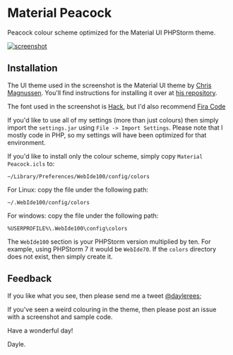 # Material Peacock
Peacock colour scheme optimized for the Material UI PHPStorm theme.

[![screenshot](screenshot.png)](screenshot.png)

## Installation

The UI theme used in the screenshot is the Material UI theme by [Chris Magnussen](https://github.com/ChrisRM). You'll find instructions for installing it over at [his repository](https://github.com/ChrisRM/material-theme-jetbrains).

The font used in the screenshot is [Hack](https://github.com/chrissimpkins/Hack), but I'd also recommend [Fira Code](https://github.com/tonsky/FiraCode)

If you'd like to use all of my settings (more than just colours) then simply import the `settings.jar` using `File -> Import Settings`. Please note that I mostly code in PHP, so my settings will have been optimized for that environment.

If you'd like to install only the colour scheme, simply copy `Material Peacock.icls` to:

    ~/Library/Preferences/WebIde100/config/colors

For Linux: copy the file under the following path:

    ~/.WebIde100/config/colors
    
For windows: copy the file under the following path:

    %USERPROFILE%\.WebIde100\config\colors

The `WebIde100` section is your PHPStorm version multiplied by ten. For example, using PHPStorm 7 it would be `WebIde70`. If the `colors` directory does not exist, then simply create it.

## Feedback

If you like what you see, then please send me a tweet [@daylerees](http://twitter.com/daylerees);

If you've seen a weird colouring in the theme, then please post an issue with a screenshot and sample code.

Have a wonderful day!

Dayle.
